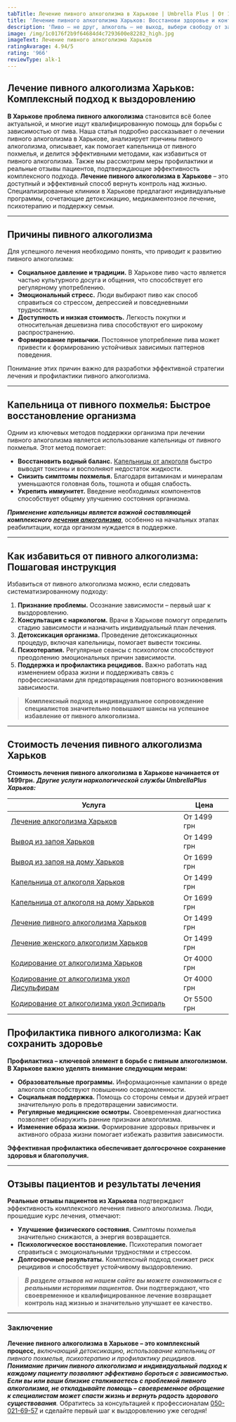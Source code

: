 ```yaml
---
tabTitle: Лечение пивного алкоголизма в Харькове | Umbrella Plus | От 1499 грн
title: 'Лечение пивного алкоголизма Харьков: Восстанови здоровье и контроль над жизнью'
description: 'Пиво – не друг, алкоголь – не выход, выбери свободу от зависимости!'
image: /img/1c0176f2b9f64684d4c7293600e82282_high.jpg
imageText: Лечение пивного алкоголизма Харьков
ratingAvarage: 4.94/5
rating: '966'
reviewType: alk-1
---
```


## Лечение пивного алкоголизма Харьков: Комплексный подход к выздоровлению

**В Харькове проблема пивного алкоголизма** становится всё более актуальной, и многие ищут квалифицированную помощь для борьбы с зависимостью от пива. Наша статья подробно рассказывает о лечении пивного алкоголизма в Харькове, анализирует причины пивного алкоголизма, описывает, как помогает капельница от пивного похмелья, и делится эффективными методами, как избавиться от пивного алкоголизма. Также мы рассмотрим меры профилактики и реальные отзывы пациентов, подтверждающие эффективность комплексного подхода. **Лечение пивного алкоголизма в Харькове** – это доступный и эффективный способ вернуть контроль над жизнью. Специализированные клиники в Харькове предлагают индивидуальные программы, сочетающие детоксикацию, медикаментозное лечение, психотерапию и поддержку семьи.

***

## Причины пивного алкоголизма

Для успешного лечения необходимо понять, что приводит к развитию пивного алкоголизма:

* **Социальное давление и традиции.** В Харькове пиво часто является частью культурного досуга и общения, что способствует его регулярному употреблению.
* **Эмоциональный стресс.** Люди выбирают пиво как способ справиться со стрессом, депрессией и повседневными трудностями.
* **Доступность и низкая стоимость.** Легкость покупки и относительная дешевизна пива способствуют его широкому распространению.
* **Формирование привычки.** Постоянное употребление пива может привести к формированию устойчивых зависимых паттернов поведения.

Понимание этих причин важно для разработки эффективной стратегии лечения и профилактики пивного алкоголизма.

***

## Капельница от пивного похмелья: Быстрое восстановление организма

Одним из ключевых методов поддержки организма при лечении пивного алкоголизма является использование капельницы от пивного похмелья. Этот метод помогает:

* **Восстановить водный баланс.** [Капельницы от алкоголя](https://umbrella-plus.com.ua/kharkiv/kapelnica_ot_alkogola_kharkiv/) быстро выводят токсины и восполняют недостаток жидкости.
* **Снизить симптомы похмелья.** Благодаря витаминам и минералам уменьшаются головная боль, тошнота и общая слабость.
* **Укрепить иммунитет.** Введение необходимых компонентов способствует общему улучшению состояния организма.

***Применение капельницы является важной составляющей комплексного [лечения алкоголизма](https://umbrella-plus.com.ua/kharkiv/lechenie-alkogolizma-kharkiv/)***, особенно на начальных этапах реабилитации, когда организм нуждается в поддержке.

***

## Как избавиться от пивного алкоголизма: Пошаговая инструкция

Избавиться от пивного алкоголизма можно, если следовать систематизированному подходу:

1. **Признание проблемы.** Осознание зависимости – первый шаг к выздоровлению.
2. **Консультация с наркологом.** Врачи в Харькове помогут определить стадию зависимости и назначить индивидуальный план лечения.
3. **Детоксикация организма.** Проведение детоксикационных процедур, включая капельницы, помогает вывести токсины.
4. **Психотерапия.** Регулярные сеансы с психологом способствуют преодолению эмоциональных причин зависимости.
5. **Поддержка и профилактика рецидивов.** Важно работать над изменением образа жизни и поддерживать связь с профессионалами для предотвращения повторного возникновения зависимости.

> **Комплексный подход и индивидуальное сопровождение специалистов значительно повышают шансы на успешное избавление от пивного алкоголизма.**

***

## Стоимость лечения пивного алкоголизма Харьков

**Стоимость лечения пивного алкоголизма в Харькове начинается от 1499грн.** ***Другие услуги наркологической службы UmbrellaPlus Харьков:***

| Услуга                                                                                                                         | Цена        |
| ------------------------------------------------------------------------------------------------------------------------------ | ----------- |
| [Лечение алкоголизма Харьков](https://umbrella-plus.com.ua/kharkiv/lechenie-alkogolizma-kharkiv/)                              | От 1499 грн |
| [Вывод из запоя Харьков](https://umbrella-plus.com.ua/kharkiv/vivod-iz-zapoia-kharkiv/)                                        | От 1499 грн |
| [Вывод из запоя на дому Харьков](https://umbrella-plus.com.ua/kharkiv/vivod-iz-zapoia-na-domy-kharkiv/)                        | От 1699 грн |
| [Капельница от алкоголя Харьков](https://umbrella-plus.com.ua/kharkiv/kapelnica_ot_alkogola_kharkiv/)                          | От 1499 грн |
| [Капельница от алкоголя на дому Харьков](https://umbrella-plus.com.ua/kharkiv/kapelnica_ot_alkogola_na_domy_kharkiv/)          | От 1699 грн |
| [Лечение пивного алкоголизма Харьков](https://umbrella-plus.com.ua/kharkiv/lechenie-pivnogo-alkogolizma-kharkiv/)              | От 1499 грн |
| [Лечение женского алкоголизм Харьков](https://umbrella-plus.com.ua/kharkiv/lechenie-jenskogo-alkogolizma-kharkiv/)             | От 1499 грн |
| [Кодирование от алкоголизма Харьков](https://umbrella-plus.com.ua/kharkiv/kodirovka-ot-alkogolia-kharkiv/)                     | От 4000 грн |
| [Кодирование от алкоголизма укол Дисульфирам](https://umbrella-plus.com.ua/kharkiv/kodirovka-ot-alkogolia-disulfiram-kharkiv/) | От 4000 грн |
| [Кодирование от алкоголизма укол Эспираль](https://umbrella-plus.com.ua/kharkiv/kodirovka-ot-alkogolizma-espiarl-kharkiv/)     | От 5500 грн |

## Профилактика пивного алкоголизма: Как сохранить здоровье

**Профилактика – ключевой элемент в борьбе с пивным алкоголизмом. В Харькове важно уделять внимание следующим мерам:**

* **Образовательные программы.** Информационные кампании о вреде алкоголя способствуют повышению осведомленности.
* **Социальная поддержка.** Помощь со стороны семьи и друзей играет значительную роль в предотвращении зависимости.
* **Регулярные медицинские осмотры.** Своевременная диагностика позволяет обнаружить ранние признаки алкоголизма.
* **Изменение образа жизни.** Формирование здоровых привычек и активного образа жизни помогает избежать развития зависимости.

**Эффективная профилактика обеспечивает долгосрочное сохранение здоровья и благополучия.**

***

## Отзывы пациентов и результаты лечения

**Реальные отзывы пациентов из Харькова** подтверждают эффективность комплексного лечения пивного алкоголизма. Люди, прошедшие курс лечения, отмечают:

* **Улучшение физического состояния.** Симптомы похмелья значительно снижаются, а энергия возвращается.
* **Психологическое восстановление.** Психотерапия помогает справиться с эмоциональными трудностями и стрессом.
* **Долгосрочные результаты.** Комплексный подход снижает риск рецидивов и способствует устойчивому выздоровлению.

> ***В разделе отзывов на нашем сайте вы можете ознакомиться с реальными историями пациентов.* Они подтверждают, что своевременное и квалифицированное лечение возвращает контроль над жизнью и значительно улучшает ее качество.**

***

### Заключение

**Лечение пивного алкоголизма в Харькове – это комплексный процесс,** *включающий детоксикацию, использование капельниц от пивного похмелья, психотерапию и профилактику рецидивов. **Понимание причин пивного алкоголизма и индивидуальный подход к каждому пациенту позволяют эффективно бороться с зависимостью.** **Если вы или ваши близкие сталкиваетесь с проблемой пивного алкоголизма, не откладывайте помощь – своевременное обращение к специалистам может спасти жизнь и вернуть радость здорового существования**.* Обратитесь за консультацией к профессионалам [050-021-69-57](tel:0500216957) и сделайте первый шаг к выздоровлению уже сегодня!
